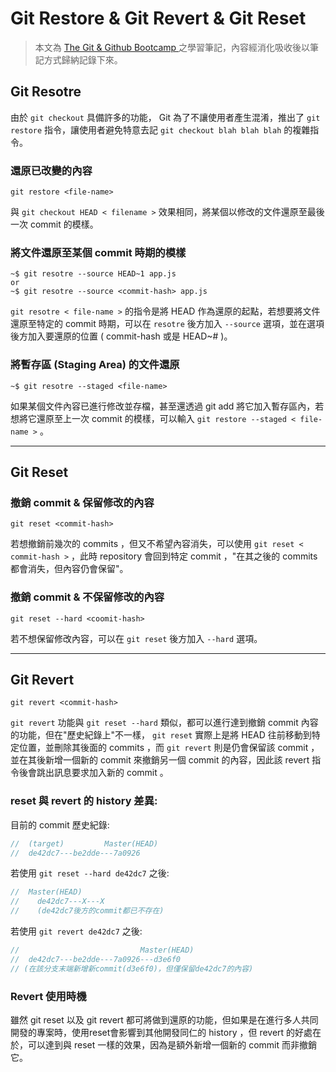 # Git Restore & Git Revert & Git Reset

> 本文為 [The Git & Github Bootcamp
](https://www.udemy.com/course/git-and-github-bootcamp/
) 之學習筆記，內容經消化吸收後以筆記方式歸納記錄下來。

## Git Resotre

由於 `git checkout` 具備許多的功能， Git 為了不讓使用者產生混淆，推出了 `git restore` 指令，讓使用者避免特意去記 `git checkout blah blah blah` 的複雜指令。

### **還原已改變的內容**

```console
git restore <file-name>
```

與 `git checkout HEAD < filename >` 效果相同，將某個以修改的文件還原至最後一次 commit 的模樣。

### **將文件還原至某個 commit 時期的模樣**

```console
~$ git resotre --source HEAD~1 app.js
or
~$ git resotre --source <commit-hash> app.js
```

`git resotre < file-name >` 的指令是將 HEAD 作為還原的起點，若想要將文件還原至特定的 commit 時期，可以在 `resotre` 後方加入 `--source` 選項，並在選項後方加入要還原的位置 ( commit-hash 或是 HEAD~# )。

### **將暫存區 (Staging Area) 的文件還原**

```console
~$ git resotre --staged <file-name>
```

如果某個文件內容已進行修改並存檔，甚至還透過 git add 將它加入暫存區內，若想將它還原至上一次 commit 的模樣，可以輸入 `git restore --staged < file-name >` 。

---

## Git Reset

### **撤銷 commit & 保留修改的內容**

```console
git reset <commit-hash>
```

若想撤銷前幾次的 commits ，但又不希望內容消失，可以使用 `git reset < commit-hash >` ，此時 repository 會回到特定 commit ，"在其之後的 commits 都會消失，但內容仍會保留"。

### **撤銷 commit & 不保留修改的內容**

```console
git reset --hard <coomit-hash>
```

若不想保留修改內容，可以在 `git reset` 後方加入 `--hard` 選項。

---

## Git Revert

```console
git revert <commit-hash>
```

`git revert` 功能與 `git reset --hard` 類似，都可以進行達到撤銷 commit 內容的功能，但在"歷史紀錄上"不一樣， `git reset` 實際上是將 HEAD 往前移動到特定位置，並刪除其後面的 commits ，而 `git revert` 則是仍會保留該 commit ，並在其後新增一個新的 commit 來撤銷另一個 commit 的內容，因此該 revert 指令後會跳出訊息要求加入新的 commit 。

### **reset 與 revert 的 history 差異:**

目前的 commit 歷史紀錄:

```js        
//  (target)         Master(HEAD)   
//  de42dc7---be2dde---7a0926

```
若使用 `git reset --hard de42dc7` 之後:

```js        
//  Master(HEAD)                   
//    de42dc7---X---X
//    (de42dc7後方的commit都已不存在)
```

若使用 `git revert de42dc7` 之後:

```js        
//                           Master(HEAD)   
//  de42dc7---be2dde---7a0926---d3e6f0
// (在該分支末端新增新commit(d3e6f0)，但僅保留de42dc7的內容)
```

### **Revert 使用時機**

雖然 git reset 以及 git revert 都可將做到還原的功能，但如果是在進行多人共同開發的專案時，使用reset會影響到其他開發同仁的 history ，但 revert 的好處在於，可以達到與 reset 一樣的效果，因為是額外新增一個新的 commit 而非撤銷它。
